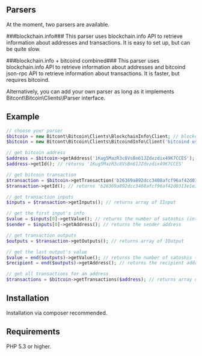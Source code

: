 Parsers
-------
At the moment, two parsers are available.

###blockchain.info###
This parser uses blockchain.info API to retrieve information about addresses and transactions. It is easy to set up, but can be quite slow.

###blockchain.info + bitcoind combined###
This parser uses blockchain.info API to retrieve information about addresses and bitcoind json-rpc API to retrieve information about transactions. It is faster, but requires bitcoind.


Alternatively, you can add your own parser as long as it implements Bitcont\Bitcoin\Clients\IParser interface.


Example
-------

```php
// choose your parser
$bitcoin = new Bitcont\Bitcoin\Clients\BlockchainInfo\Client; // blockchain.info parser
$bitcoin = new Bitcont\Bitcoin\Clients\BitcoindInfo\Client('bitcoind username', 'bitcoind password'); // blockchain.info + bitcoind parser

// get bitcoin address
$address = $bitcoin->getAddress('1Kug5MazR3c8VsBn61JZdvzdix49K7CCES'); // returns IAddress
$address->getId(); // returns '1Kug5MazR3c8VsBn61JZdvzdix49K7CCES'

// get bitcoin transaction
$transaction = $bitcoin->getTransaction('b26369a892dcc3408afcf96af42d0313e1e3c4eed8124ba57506483b6fa3ffc6'); // returns ITransaction
$transaction->getId(); // returns 'b26369a892dcc3408afcf96af42d0313e1e3c4eed8124ba57506483b6fa3ffc6'

// get transaction inputs
$inputs = $transaction->getInputs(); // returns array of IInput

// get the first input's info
$value = $inputs[0]->getValue(); // returns the number of satoshis (integer)
$sender = $inputs[0]->getAddress(); // returns the sender address

// get transaction outputs
$outputs = $transaction->getOutputs(); // returns array of IOutput

// get the last output's value
$value = end($outputs)->getValue(); // returns the number of satoshis (integer)
$recipient = end($outputs)->getAddress(); // returns the recipient address

// get all transactions for an address
$transactions = $bitcoin->getTransactions($address); // returns array of ITransaction (oldest first)
```


Installation
------------
Installation via composer recommended.


Requirements
------------
PHP 5.3 or higher.